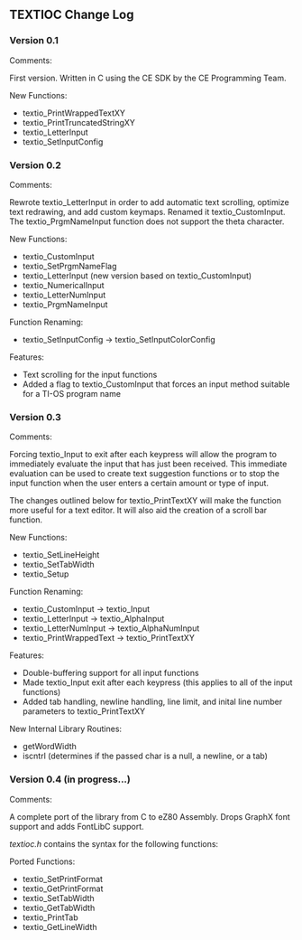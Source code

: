## TEXTIOC Change Log

### Version 0.1

Comments:

First version. Written in C using the CE SDK by the CE Programming Team.

New Functions:
* textio_PrintWrappedTextXY
* textio_PrintTruncatedStringXY
* textio_LetterInput
* textio_SetInputConfig

### Version 0.2

Comments:

Rewrote textio_LetterInput in order to add automatic text scrolling, optimize text redrawing, and add custom keymaps. Renamed it textio_CustomInput. The textio_PrgmNameInput function does not support the theta character.

New Functions:
* textio_CustomInput
* textio_SetPrgmNameFlag
* textio_LetterInput (new version based on textio_CustomInput)
* textio_NumericalInput
* textio_LetterNumInput
* textio_PrgmNameInput

Function Renaming:
* textio_SetInputConfig -> textio_SetInputColorConfig

Features:
* Text scrolling for the input functions
* Added a flag to textio_CustomInput that forces an input method suitable for a TI-OS program name

### Version 0.3

Comments:

Forcing textio_Input to exit after each keypress will allow the program to immediately evaluate the input that has just been received. This immediate evaluation can be used to create text suggestion functions or to  stop the input function when the user enters a certain amount or type of input.

The changes outlined below for textio_PrintTextXY will make the function more useful for a text editor. It will also aid the creation of a scroll bar function.

New Functions:
* textio_SetLineHeight
* textio_SetTabWidth
* textio_Setup

Function Renaming:
* textio_CustomInput -> textio_Input
* textio_LetterInput -> textio_AlphaInput
* textio_LetterNumInput -> textio_AlphaNumInput
* textio_PrintWrappedText -> textio_PrintTextXY

Features:
* Double-buffering support for all input functions
* Made textio_Input exit after each keypress (this applies to all of the input functions)
* Added tab handling, newline handling, line limit, and inital line number parameters to textio_PrintTextXY

New Internal Library Routines:
* getWordWidth
* iscntrl	(determines if the passed char is a null, a newline, or a tab)


### Version 0.4 (in progress...)

Comments:

A complete port of the library from C to eZ80 Assembly. Drops GraphX font support and adds FontLibC support.

*textioc.h* contains the syntax for the following functions:

Ported Functions:
* textio_SetPrintFormat
* textio_GetPrintFormat
* textio_SetTabWidth
* textio_GetTabWidth
* textio_PrintTab
* textio_GetLineWidth
